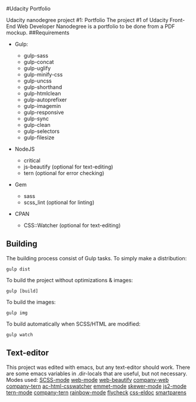 #Udacity Portfolio

Udacity nanodegree project #1: Portfolio The project #1 of Udacity Front-End Web Developer Nanodegree is a portfolio to be done from a PDF mockup.
##Requirements

* Gulp:
  * gulp-sass
  * gulp-concat
  * gulp-uglify
  * gulp-minify-css
  * gulp-uncss
  * gulp-shorthand
  * gulp-htmlclean
  * gulp-autoprefixer
  * gulp-imagemin
  * gulp-responsive
  * gulp-sync
  * gulp-clean
  * gulp-selectors
  * gulp-filesize

* NodeJS
  * critical
  * js-beautify (optional for text-editing)
  * tern (optional for error checking)

* Gem
  * sass
  * scss_lint (optional for linting)

* CPAN
  * CSS::Watcher (optional for text-editing)

## Building
The building process consist of Gulp tasks. To simply make a distribution:

    gulp dist

To build the project without optimizations & images:

    gulp [build]

To build the images:

    gulp img

To build automatically when SCSS/HTML are modified:

    gulp watch

## Text-editor
This project was edited with emacs, but any text-editor should work. There are some emacs variables in .dir-locals that are useful, but not necessary. Modes used:
[SCSS-mode](https://github.com/antonj/scss-mode)
[web-mode](http://web-mode.org)
[web-beautify](https://github.com/yasuyk/web-beautify)
[company-web](https://github.com/osv/company-web)
[company-tern](https://github.com/proofit404/company-tern)
[ac-html-csswatcher](https://github.com/osv/ac-html-csswatcher)
[emmet-mode](https://github.com/smihica/emmet-mode)
[skewer-mode](https://github.com/skeeto/skewer-mode)
[js2-mode](https://github.com/mooz/js2-mode)
[tern-mode](https://github.com/ternjs/tern)
[company-tern](https://github.com/proofit404/company-tern)
[rainbow-mode](https://github.com/emacsmirror/rainbow-mode)
[flycheck](http://www.flycheck.org)
[css-eldoc](https://github.com/zenozeng/css-eldoc)
[smartparens](https://github.com/Fuco1/smartparens)
